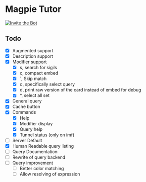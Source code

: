 # Magpie Tutor

<a href="https://discord.com/oauth2/authorize?client_id=1204952722697224240">
        <img src="https://img.shields.io/badge/Invite_the_Bot-blue"
            alt="Invite the Bot">
</a>

## Todo

-   [x] Augmented support
-   [x] Description support
-   [x] Modifier support
    -   [x] s, search for sigils
    -   [x] c, compact embed
    -   [x] \`, Skip match
    -   [x] q, specifically select query
    -   [x] d, print raw version of the card instead of embed for debug
    -   [x] \*, select all set
-   [x] General query
-   [x] Cache button
-   [x] Commands
    -   [x] Help
    -   [x] Modifier display
    -   [x] Query help
    -   [x] Tunnel status (only on imf)
-   [ ] Server Default
-   [x] Human Readable query listing
-   [ ] Query Documentation
-   [ ] Rewrite of query backend
-   [ ] Query improvement
    -   [ ] Better color matching
    -   [ ] Allow resolving of expression
